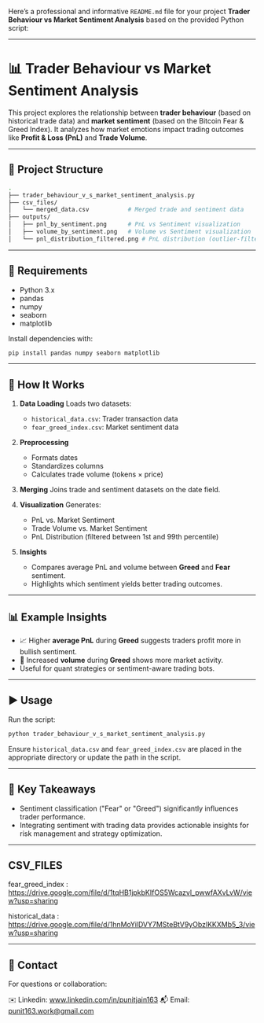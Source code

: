 Here’s a professional and informative `README.md` file for your project **Trader Behaviour vs Market Sentiment Analysis** based on the provided Python script:

---

# 📊 Trader Behaviour vs Market Sentiment Analysis

This project explores the relationship between **trader behaviour** (based on historical trade data) and **market sentiment** (based on the Bitcoin Fear & Greed Index). It analyzes how market emotions impact trading outcomes like **Profit & Loss (PnL)** and **Trade Volume**.

---

## 📁 Project Structure

```bash
.
├── trader_behaviour_v_s_market_sentiment_analysis.py
├── csv_files/
│   └── merged_data.csv           # Merged trade and sentiment data
├── outputs/
│   ├── pnl_by_sentiment.png      # PnL vs Sentiment visualization
│   ├── volume_by_sentiment.png   # Volume vs Sentiment visualization
│   └── pnl_distribution_filtered.png # PnL distribution (outlier-filtered)
```

---

## 🔧 Requirements

* Python 3.x
* pandas
* numpy
* seaborn
* matplotlib

Install dependencies with:

```bash
pip install pandas numpy seaborn matplotlib
```

---

## 📌 How It Works

1. **Data Loading**
   Loads two datasets:

   * `historical_data.csv`: Trader transaction data
   * `fear_greed_index.csv`: Market sentiment data

2. **Preprocessing**

   * Formats dates
   * Standardizes columns
   * Calculates trade volume (tokens × price)

3. **Merging**
   Joins trade and sentiment datasets on the date field.

4. **Visualization**
   Generates:

   * PnL vs. Market Sentiment
   * Trade Volume vs. Market Sentiment
   * PnL Distribution (filtered between 1st and 99th percentile)

5. **Insights**

   * Compares average PnL and volume between **Greed** and **Fear** sentiment.
   * Highlights which sentiment yields better trading outcomes.

---

## 📊 Example Insights

* 📈 Higher **average PnL** during **Greed** suggests traders profit more in bullish sentiment.
* 🔄 Increased **volume** during **Greed** shows more market activity.
* Useful for quant strategies or sentiment-aware trading bots.

---

## ▶️ Usage

Run the script:

```bash
python trader_behaviour_v_s_market_sentiment_analysis.py
```

Ensure `historical_data.csv` and `fear_greed_index.csv` are placed in the appropriate directory or update the path in the script.

---

## 🧠 Key Takeaways

* Sentiment classification ("Fear" or "Greed") significantly influences trader performance.
* Integrating sentiment with trading data provides actionable insights for risk management and strategy optimization.

---
## CSV_FILES

fear_greed_index : https://drive.google.com/file/d/1tqHB1jpkbKIfOS5Wcazvl_pwwfAXvLvW/view?usp=sharing

historical_data : https://drive.google.com/file/d/1hnMoYilDVY7MSteBtV9yObzlKKXMb5_3/view?usp=sharing

---

## 📮 Contact

For questions or collaboration:

✉️ Linkedin: www.linkedin.com/in/punitjain163
📬 Email: punit163.work@gmail.com
